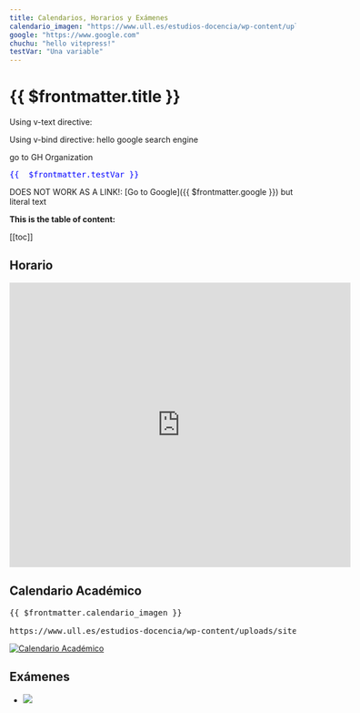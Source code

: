 ```yaml
---
title: Calendarios, Horarios y Exámenes
calendario_imagen: "https://www.ull.es/estudios-docencia/wp-content/uploads/sites/7/2022/06/280882943_10158680089571099_2231918960816456383_n.jpg"
google: "https://www.google.com"
chuchu: "hello vitepress!"
testVar: "Una variable"
---
```

<script setup>
import { PLinfo } from './plinfo'
</script>

# {{ $frontmatter.title }}

<p>
Using v-text directive: <span v-text="$frontmatter.chuchu"></span>
</p>

<p>Using v-bind directive: <a :href="$frontmatter.google">hello google search engine</a></p>


<a :href="PLinfo.organization.url">
  go to GH Organization <span v-html="PLinfo.organization.name"></span>
</a>

<!-- does not work
<a :href="PLinfo.organization.url">{{PLinfo.organization.name}}</span></a>
-->

<pre style="color: blue">
{{  $frontmatter.testVar }}
</pre>

<!--
<span v-once>This will never change: {{ $frontmatter.msg }}</span>

{{ $frontmatter.chuchu }}
-->

DOES NOT WORK AS A LINK!: [Go to Google]({{ $frontmatter.google }}) but literal text

**This is the table of content:**

[[toc]]

<!--
::: v-pre
A html link <a href="{{ $frontmatter.testVar }}">an html link to google</a>
:::
-->

## Horario

<iframe 
src="https://calendar.google.com/calendar/b/2/embed?mode=WEEK&amp;height=500&amp;wkst=2&amp;hl=es&amp;bgcolor=%23cc33cc&amp;src=ull.edu.es_8hcqtfr5u2h3o1v2smnmcqqu50%40group.calendar.google.com&amp;color=%238C500B&amp;ctz=Atlantic%2FCanary" 
style="border-width:0" 
width="600" 
height="500" 
frameborder="0" 
scrolling="yes">
</iframe>

## Calendario Académico

<pre>
{{ $frontmatter.calendario_imagen }}

https://www.ull.es/estudios-docencia/wp-content/uploads/sites/7/2022/06/280882943_10158680089571099_2231918960816456383_n.jpg
</pre>

[![Calendario Académico](https://www.ull.es/estudios-docencia/wp-content/uploads/sites/7/2022/06/280882943_10158680089571099_2231918960816456383_n.jpg)](https://www.ull.es/estudios-docencia/calendario-academico/)

## Exámenes

* [![](/images/calendarios-2021-2022.png)](https://www.ull.es/grados/ingenieria-informatica/informacion-academica/horarios-y-calendario-examenes/) 


